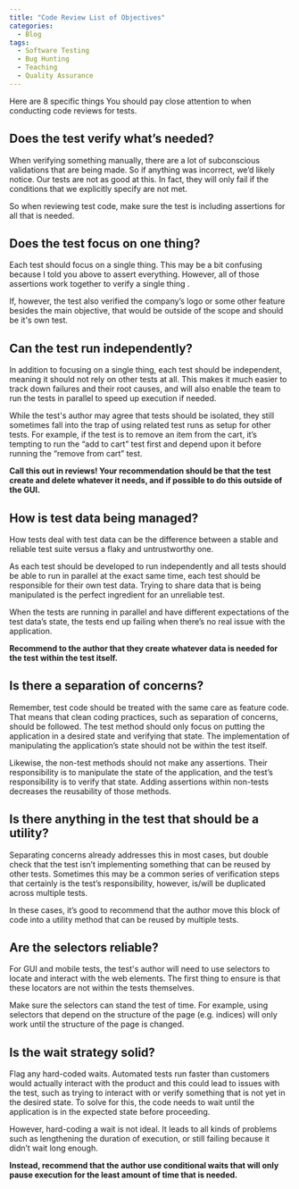 ```yaml
---
title: "Code Review List of Objectives"
categories:
  - Blog
tags:
  - Software Testing
  - Bug Hunting
  - Teaching
  - Quality Assurance
---
```


Here are 8 specific things You should pay close attention to when conducting code reviews for tests.


<h2>Does the test verify what’s needed?</h2>

When verifying something manually, there are a lot of subconscious validations that are being made. So if anything was incorrect, we’d likely notice. Our tests are not as good at this. In fact, they will only fail if the conditions that we explicitly specify are not met. 

So when reviewing test code, make sure the test is including assertions for all that is needed.

<h2>Does the test focus on one thing?</h2>

Each test should focus on a single thing. This may be a bit confusing because I told you above to assert everything. However, all of those assertions work together to verify a single thing .

If, however, the test also verified the company’s logo or some other feature besides the main objective, that would be outside of the scope and should be it's own test.

<h2>Can the test run independently?</h2>

In addition to focusing on a single thing, each test should be independent, meaning it should not rely on other tests at all. This makes it much easier to track down failures and their root causes, and will also enable the team to run the tests in parallel to speed up execution if needed.

While the test's author may agree that tests should be isolated, they still sometimes fall into the trap of using related test runs as setup for other tests. For example, if the test is to remove an item from the cart, it’s tempting to run the “add to cart” test first and depend upon it before running the “remove from cart” test. 

<b>Call this out in reviews! Your recommendation should be that the test create and delete whatever it needs, and if possible to do this outside of the GUI.</b>

<h2>How is test data being managed?</h2>

How tests deal with test data can be the difference between a stable and reliable test suite versus a flaky and untrustworthy one. 

As each test should be developed to run independently and all tests should be able to run in parallel at the exact same time, each test should be responsible for their own test data. Trying to share data that is being manipulated is the perfect ingredient for an unreliable test. 

When the tests are running in parallel and have different expectations of the test data’s state, the tests end up failing when there’s no real issue with the application. 

<b>Recommend to the author that they create whatever data is needed for the test within the test itself.</b>

<h2>Is there a separation of concerns?</h2>

Remember, test code should be treated with the same care as feature code. That means that clean coding practices, such as separation of concerns, should be followed. The test method should only focus on putting the application in a desired state and verifying that state. The implementation of manipulating the application’s state should not be within the test itself.

Likewise, the non-test methods should not make any assertions. Their responsibility is to manipulate the state of the application, and the test’s responsibility is to verify that state. Adding assertions within non-tests decreases the reusability of those methods.

<h2>Is there anything in the test that should be a utility?</h2>

Separating concerns already addresses this in most cases, but double check that the test isn’t implementing something that can be reused by other tests. Sometimes this may be a common series of verification steps that certainly is the test’s responsibility, however, is/will be duplicated across multiple tests.

In these cases, it’s good to recommend that the author move this block of code into a utility method that can be reused by multiple tests.

<h2>Are the selectors reliable?</h2>

For GUI and mobile tests, the test's author will need to use selectors to locate and interact with the web elements. The first thing to ensure is that these locators are not within the tests themselves. 

Make sure the selectors can stand the test of time. For example, using selectors that depend on the structure of the page (e.g. indices) will only work until the structure of the page is changed.

<h2>Is the wait strategy solid?</h2>

Flag any hard-coded waits. Automated tests run faster than customers would actually interact with the product and this could lead to issues with the test, such as trying to interact with or verify something that is not yet in the desired state. To solve for this, the code needs to wait until the application is in the expected state before proceeding.

However, hard-coding a wait is not ideal. It leads to all kinds of problems such as lengthening the duration of execution, or still failing because it didn’t wait long enough.

<b>Instead, recommend that the author use conditional waits that will only pause execution for the least amount of time that is needed.</b>